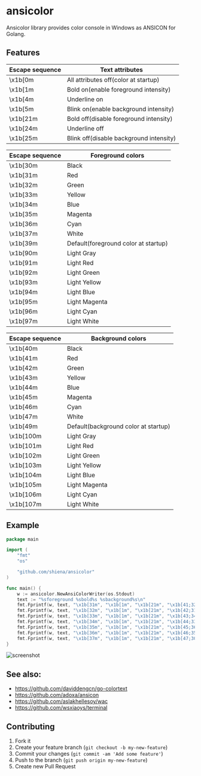 # ansicolor

Ansicolor library provides color console in Windows as ANSICON for Golang.

## Features

|Escape sequence|Text attributes|
|---------------|----|
|\x1b[0m|All attributes off(color at startup)|
|\x1b[1m|Bold on(enable foreground intensity)|
|\x1b[4m|Underline on|
|\x1b[5m|Blink on(enable background intensity)|
|\x1b[21m|Bold off(disable foreground intensity)|
|\x1b[24m|Underline off|
|\x1b[25m|Blink off(disable background intensity)|

|Escape sequence|Foreground colors|
|---------------|----|
|\x1b[30m|Black|
|\x1b[31m|Red|
|\x1b[32m|Green|
|\x1b[33m|Yellow|
|\x1b[34m|Blue|
|\x1b[35m|Magenta|
|\x1b[36m|Cyan|
|\x1b[37m|White|
|\x1b[39m|Default(foreground color at startup)|
|\x1b[90m|Light Gray|
|\x1b[91m|Light Red|
|\x1b[92m|Light Green|
|\x1b[93m|Light Yellow|
|\x1b[94m|Light Blue|
|\x1b[95m|Light Magenta|
|\x1b[96m|Light Cyan|
|\x1b[97m|Light White|

|Escape sequence|Background colors|
|---------------|----|
|\x1b[40m|Black|
|\x1b[41m|Red|
|\x1b[42m|Green|
|\x1b[43m|Yellow|
|\x1b[44m|Blue|
|\x1b[45m|Magenta|
|\x1b[46m|Cyan|
|\x1b[47m|White|
|\x1b[49m|Default(background color at startup)|
|\x1b[100m|Light Gray|
|\x1b[101m|Light Red|
|\x1b[102m|Light Green|
|\x1b[103m|Light Yellow|
|\x1b[104m|Light Blue|
|\x1b[105m|Light Magenta|
|\x1b[106m|Light Cyan|
|\x1b[107m|Light White|

## Example

```go
package main

import (
	"fmt"
	"os"

	"github.com/shiena/ansicolor"
)

func main() {
	w := ansicolor.NewAnsiColorWriter(os.Stdout)
	text := "%sforeground %sbold%s %sbackground%s\n"
	fmt.Fprintf(w, text, "\x1b[31m", "\x1b[1m", "\x1b[21m", "\x1b[41;32m", "\x1b[0m")
	fmt.Fprintf(w, text, "\x1b[32m", "\x1b[1m", "\x1b[21m", "\x1b[42;31m", "\x1b[0m")
	fmt.Fprintf(w, text, "\x1b[33m", "\x1b[1m", "\x1b[21m", "\x1b[43;34m", "\x1b[0m")
	fmt.Fprintf(w, text, "\x1b[34m", "\x1b[1m", "\x1b[21m", "\x1b[44;33m", "\x1b[0m")
	fmt.Fprintf(w, text, "\x1b[35m", "\x1b[1m", "\x1b[21m", "\x1b[45;36m", "\x1b[0m")
	fmt.Fprintf(w, text, "\x1b[36m", "\x1b[1m", "\x1b[21m", "\x1b[46;35m", "\x1b[0m")
	fmt.Fprintf(w, text, "\x1b[37m", "\x1b[1m", "\x1b[21m", "\x1b[47;30m", "\x1b[0m")
}
```

![screenshot](https://gist.githubusercontent.com/shiena/a1bada24b525314a7d5e/raw/c763aa7cda6e4fefaccf831e2617adc40b6151c7/main.png)

## See also:

- https://github.com/daviddengcn/go-colortext
- https://github.com/adoxa/ansicon
- https://github.com/aslakhellesoy/wac
- https://github.com/wsxiaoys/terminal

## Contributing

1. Fork it
2. Create your feature branch (`git checkout -b my-new-feature`)
3. Commit your changes (`git commit -am 'Add some feature'`)
4. Push to the branch (`git push origin my-new-feature`)
5. Create new Pull Request

